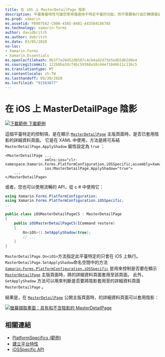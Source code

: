 ```yaml
---
title: 在 iOS 上 MasterDetailPage 陰影
description: 平臺專屬特性可讓您使用僅適用于特定平臺的功能，而不需要執行自訂轉譯器或效果。 本文說明如何使用 iOS 平臺特定的，以控制 MasterDetailPage 在顯示主版頁面時，是否已套用陰影的應用程式詳細資料頁面。
ms.prod: xamarin
ms.assetid: FB907EA2-C00A-43A5-84B1-A43584C867A5
ms.technology: xamarin-forms
author: davidbritch
ms.author: dabritch
ms.date: 03/05/2020
no-loc:
- Xamarin.Forms
- Xamarin.Essentials
ms.openlocfilehash: 0b3f7a28452d8507c4cb4a42d75b5edb5d62d8e4
ms.sourcegitcommit: 122b8ba3dcf4bc59368a16c44e71846b11c136c5
ms.translationtype: MT
ms.contentlocale: zh-TW
ms.lasthandoff: 09/30/2020
ms.locfileid: "91563677"
---
```

# <a name="masterdetailpage-shadow-on-ios"></a>在 iOS 上 MasterDetailPage 陰影

[![下載範例](~/media/shared/download.png) 下載範例](https://docs.microsoft.com/samples/xamarin/xamarin-forms-samples/userinterface-platformspecifics)

這個平臺特定的控制項，是在顯示 [`MasterDetailPage`](xref:Xamarin.Forms.MasterDetailPage) 主版頁面時，是否已套用陰影的詳細資料頁面。 它是在 XAML 中使用，方法是將可系結 `MasterDetailPage.ApplyShadow` 屬性設定為 `true` ：

```xaml
<MasterDetailPage ...
                  xmlns:ios="clr-namespace:Xamarin.Forms.PlatformConfiguration.iOSSpecific;assembly=Xamarin.Forms.Core"
                  ios:MasterDetailPage.ApplyShadow="true">
    ...
</MasterDetailPage>
```

或者，您也可以使用流暢的 API，從 c # 中使用它：

```csharp
using Xamarin.Forms.PlatformConfiguration;
using Xamarin.Forms.PlatformConfiguration.iOSSpecific;
...

public class iOSMasterDetailPageCS : MasterDetailPage
{
    public iOSMasterDetailPageCS(ICommand restore)
    {
        On<iOS>().SetApplyShadow(true);
        // ...
    }
}
```

`MasterDetailPage.On<iOS>`方法指定此平臺特定的只會在 iOS 上執行。 `MasterDetailPage.SetApplyShadow`命名空間中的方法 [`Xamarin.Forms.PlatformConfiguration.iOSSpecific`](xref:Xamarin.Forms.PlatformConfiguration.iOSSpecific) 是用來控制是否要在顯示 [`MasterDetailPage`](xref:Xamarin.Forms.MasterDetailPage) 主版頁面時，將的詳細資料頁面套用至該頁面。 此外， `GetApplyShadow` 方法可以用來判斷是否要將陰影套用至的詳細資料頁面 `MasterDetailPage` 。

結果是，在 [`MasterDetailPage`](xref:Xamarin.Forms.MasterDetailPage) 公開主版頁面時，的詳細資料頁面可以套用陰影：

[![螢幕擷取畫面：具有和不含陰影的 MasterDetailPage](masterdetailpage-shadow-images/shadow.png "MasterDetailPage with 和不含陰影")](masterdetailpage-shadow-images/shadow-large.png#lightbox "MasterDetailPage with 和不含陰影")

## <a name="related-links"></a>相關連結

- [PlatformSpecifics (範例) ](/samples/xamarin/xamarin-forms-samples/userinterface-platformspecifics)
- [建立平台特性](~/xamarin-forms/platform/platform-specifics/index.md#creating-platform-specifics)
- [iOSSpecific API](xref:Xamarin.Forms.PlatformConfiguration.iOSSpecific)